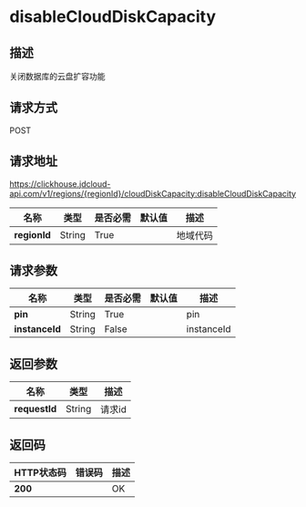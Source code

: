 # disableCloudDiskCapacity


## 描述
关闭数据库的云盘扩容功能

## 请求方式
POST

## 请求地址
https://clickhouse.jdcloud-api.com/v1/regions/{regionId}/cloudDiskCapacity:disableCloudDiskCapacity

|名称|类型|是否必需|默认值|描述|
|---|---|---|---|---|
|**regionId**|String|True| |地域代码|

## 请求参数
|名称|类型|是否必需|默认值|描述|
|---|---|---|---|---|
|**pin**|String|True| |pin|
|**instanceId**|String|False| |instanceId|


## 返回参数
|名称|类型|描述|
|---|---|---|
|**requestId**|String|请求id|


## 返回码
|HTTP状态码|错误码|描述|
|---|---|---|
|**200**||OK|
